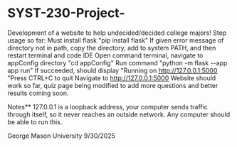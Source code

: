 # SYST-230-Project-
Development of a website to help undecided/decided college majors!
Step usage so far:
Must install flask 
    "pip install flask"
If given error message of directory not in path, copy the directory, add to system PATH, and then restart terminal and code IDE
Open command terminal, navigate to appConfig directory
    "cd appConfig"
Run command
    "python -m flask --app app run"
If succeeded, should display
    "Running on http://127.0.0.1:5000
    "Press CTRL+C to quit
Navigate to http://127.0.0.1:5000
Website should work so far, quiz page being modified to add more questions and better results coming soon. 

Notes**
127.0.0.1 is a loopback address, your computer sends traffic through itself, so it never reaches an outside network. Any computer should be able to run this. 

George Mason University 
9/30/2025
